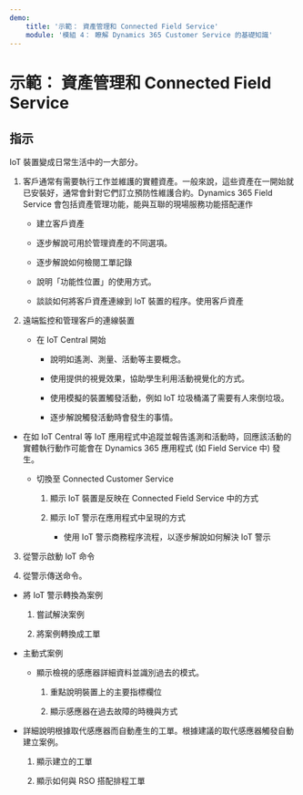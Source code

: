 ```yaml
---
demo:
    title: '示範： 資產管理和 Connected Field Service'
    module: '模組 4： 瞭解 Dynamics 365 Customer Service 的基礎知識'
---
```


# 示範： 資產管理和 Connected Field Service

## 指示

IoT 裝置變成日常生活中的一大部分。 

1. 客戶通常有需要執行工作並維護的實體資產。一般來說，這些資產在一開始就已安裝好，通常會針對它們訂立預防性維護合約。Dynamics 365 Field Service 會包括資產管理功能，能與互聯的現場服務功能搭配運作 

	- 建立客戶資產

	- 逐步解說可用於管理資產的不同選項。 

	- 逐步解說如何檢閱工單記錄

	- 說明「功能性位置」的使用方式。 

	- 談談如何將客戶資產連線到 IoT 裝置的程序。使用客戶資產

 

2. 遠端監控和管理客戶的連線裝置

	- 在 IoT Central 開始

		- 說明如遙測、測量、活動等主要概念。 

		- 使用提供的視覺效果，協助學生利用活動視覺化的方式。 

		- 使用模擬的裝置觸發活動，例如 IoT 垃圾桶滿了需要有人來倒垃圾。 

		- 逐步解說觸發活動時會發生的事情。 

- 在如 IoT Central 等 IoT 應用程式中追蹤並報告遙測和活動時，回應該活動的實體執行動作可能會在 Dynamics 365 應用程式 (如 Field Service 中) 發生。 

	- 切換至 Connected Customer Service

		1. 顯示 IoT 裝置是反映在 Connected Field Service 中的方式

		2. 顯示 IoT 警示在應用程式中呈現的方式

			- 使用 IoT 警示商務程序流程，以逐步解說如何解決 IoT 警示

3. 從警示啟動 IoT 命令

4. 從警示傳送命令。 

- 將 IoT 警示轉換為案例

	1. 嘗試解決案例

	2. 將案例轉換成工單

- 主動式案例

	- 顯示檢視的感應器詳細資料並識別過去的模式。 

		1. 重點說明裝置上的主要指標欄位

		2. 顯示感應器在過去故障的時機與方式 

- 詳細說明根據取代感應器而自動產生的工單。根據建議的取代感應器觸發自動建立案例。 

	1. 顯示建立的工單 

	2. 顯示如何與 RSO 搭配排程工單
